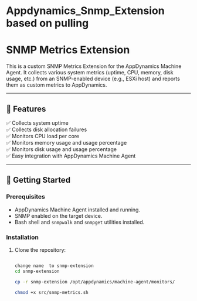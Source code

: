 # Appdynamics_Snmp_Extension based on  pulling  
# SNMP Metrics Extension

This is a custom SNMP Metrics Extension for the AppDynamics Machine Agent. It collects various system metrics (uptime, CPU, memory, disk usage, etc.) from an SNMP-enabled device (e.g., ESXi host) and reports them as custom metrics to AppDynamics.

---

## 📌 Features

✅ Collects system uptime  
✅ Collects disk allocation failures  
✅ Monitors CPU load per core  
✅ Monitors memory usage and usage percentage  
✅ Monitors disk usage and usage percentage  
✅ Easy integration with AppDynamics Machine Agent  

---

## 🚀 Getting Started

### Prerequisites

- AppDynamics Machine Agent installed and running.
- SNMP enabled on the target device.
- Bash shell and `snmpwalk` and `snmpget` utilities installed.

### Installation

1. Clone the repository:

   ```bash

   change name  to snmp-extension 
   cd snmp-extension

   cp -r snmp-extension /opt/appdynamics/machine-agent/monitors/

   chmod +x src/snmp-metrics.sh

   
   
